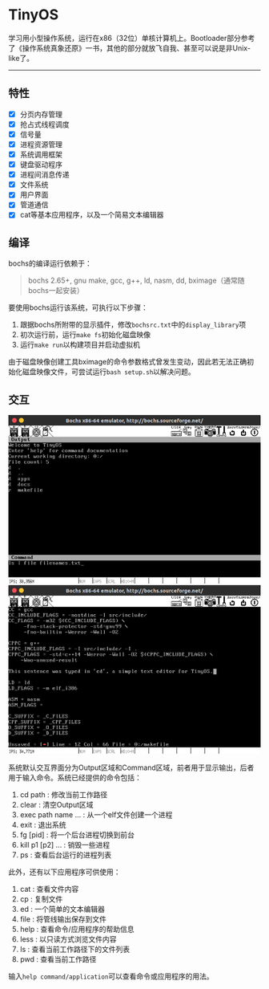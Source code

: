 # TinyOS

学习用小型操作系统，运行在x86（32位）单核计算机上。Bootloader部分参考了《操作系统真象还原》一书，其他的部分就放飞自我、甚至可以说是非Unix-like了。

---

## 特性

- [x] 分页内存管理
- [x] 抢占式线程调度
- [x] 信号量
- [x] 进程资源管理
- [x] 系统调用框架
- [x] 键盘驱动程序
- [x] 进程间消息传递
- [x] 文件系统
- [x] 用户界面
- [x] 管道通信
- [x] cat等基本应用程序，以及一个简易文本编辑器

## 编译

bochs的编译运行依赖于：

> bochs 2.65+, gnu make, gcc, g++, ld, nasm, dd, bximage（通常随bochs一起安装）

要使用bochs运行该系统，可执行以下步骤：

1. 跟据bochs所附带的显示插件，修改`bochsrc.txt`中的`display_library`项
2. 初次运行前，运行`make fs`初始化磁盘映像
3. 运行`make run`以构建项目并启动虚拟机

由于磁盘映像创建工具bximage的命令参数格式曾发生变动，因此若无法正确初始化磁盘映像文件，可尝试运行`bash setup.sh`以解决问题。

## 交互

![ss01](./doc/pics/01-explorer.png)
![ss02](./doc/pics/02-ed.png)

系统默认交互界面分为Output区域和Command区域，前者用于显示输出，后者用于输入命令。系统已经提供的命令包括：

1. cd path              : 修改当前工作路径
2. clear                : 清空Output区域
3. exec path name ...   : 从一个elf文件创建一个进程
4. exit                 : 退出系统
5. fg [pid]             : 将一个后台进程切换到前台
6. kill p1 [p2] ...     : 销毁一些进程
7. ps                   : 查看后台运行的进程列表

此外，还有以下应用程序可供使用：

1. cat                  : 查看文件内容
2. cp                   : 复制文件
3. ed                   : 一个简单的文本编辑器
4. file                 : 将管线输出保存到文件
5. help                 : 查看命令/应用程序的帮助信息
6. less                 : 以只读方式浏览文件内容
7. ls                   : 查看当前工作路径下的文件列表
8. pwd                  : 查看当前工作路径

输入`help command/application`可以查看命令或应用程序的用法。
